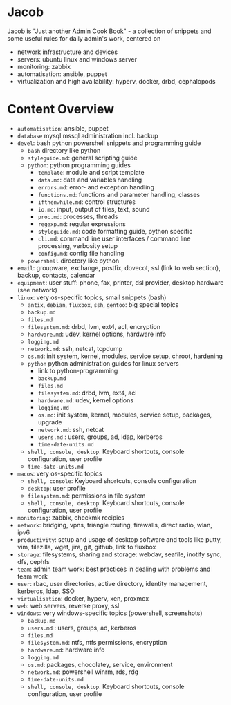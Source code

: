 # Jacob

Jacob is "Just another Admin Cook Book" - a collection of snippets and some useful rules
for daily admin's work, centered on
* network infrastructure and devices
* servers: ubuntu linux and windows server
* monitoring: zabbix
* automatisation: ansible, puppet
* virtualization and high availability: hyperv, docker, drbd, cephalopods


# Content Overview

* `automatisation`: ansible, puppet
* `database` mysql mssql administration incl. backup
* `devel`: bash python powershell snippets and programming guide
    * `bash` directory like python
    * `styleguide.md`: general scripting guide
    * `python`: python programming guides
        * `template`: module and script template
        * `data.md`: data and variables handling
        * `errors.md`: error- and exception handling
        * `functions.md`: functions and parameter handling, classes
        * `ifthenwhile.md`: control structures
        * `io.md`: input, output of files, text, sound
        * `proc.md`: processes, threads
        * `regexp.md`: regular expressions
        * `styleguide.md`: code formatting guide, python specific
        * `cli.md`: command line user interfaces / command line processing, verbosity setup
        * `config.md`: config file handling
    * `powershell` directory like python
* `email`: groupware, exchange, postfix, dovecot, ssl (link to web section), backup, contacts, calendar
* `equipment`: user stuff: phone, fax, printer, dsl provider, desktop hardware (see network)
* `linux`: very os-specific topics, small snippets (bash)
    * `antix`, `debian`, `fluxbox`, `ssh`, `gentoo`: big special topics
    * `backup.md`
    * `files.md`
    * `filesystem.md`: drbd, lvm, ext4, acl, encryption
    * `hardware.md`: udev, kernel options, hardware info
    * `logging.md`
    * `network.md`: ssh, netcat, tcpdump
    * `os.md`: init system, kernel, modules, service setup, chroot, hardening
    * `python` python administration guides for linux servers
        * link to python-programming
        * `backup.md`
        * `files.md`
        * `filesystem.md`: drbd, lvm, ext4, acl
        * `hardware.md`: udev, kernel options
        * `logging.md`
        * `os.md`: init system, kernel, modules, service setup, packages, upgrade
        * `network.md`: ssh, netcat
    	* `users.md` : users, groups, ad, ldap, kerberos
        * `time-date-units.md`
    * `shell, console, desktop`: Keyboard shortcuts, console configuration, user profile
    * `time-date-units.md`
* `macos`: very os-specific topics
    * `shell, console`: Keyboard shortcuts, console configuration
    * `desktop`: user profile
    * `filesystem.md`: permissions in file system
    * `shell, console, desktop`: Keyboard shortcuts, console configuration, user profile
* `monitoring`: zabbix, checkmk recipies
* `network`: bridging, vpns, triangle routing, firewalls, direct radio, wlan, ipv6
* `productivity`: setup and usage of desktop software and tools like putty, vim, filezilla, wget, jira, git, github, link to fluxbox
* `storage`: filesystems, sharing and storage: webdav, seafile, inotify sync, dfs, cephfs
* `team`: admin team work: best practices in dealing with problems and team work 
* `user`: rbac, user directories, active directory, identity management, kerberos, ldap, SSO
* `virtualisation`: docker, hyperv, xen, proxmox
* `web`: web servers, reverse proxy, ssl
* `windows`: very windows-specific topics (powershell, screenshots)
    * `backup.md`
    * `users.md` : users, groups, ad, kerberos
    * `files.md`
    * `filesystem.md`: ntfs, ntfs permissions, encryption
    * `hardware.md`: hardware info
    * `logging.md`
    * `os.md`: packages, chocolatey, service, environment
    * `network.md`: powershell winrm, rds, rdg
    * `time-date-units.md`
    * `shell, console, desktop`: Keyboard shortcuts, console configuration, user profile

